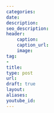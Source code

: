 ```yaml
---
categories:
date:
description:
seo_description:
header:
    caption:
    caption_url:
    image:
tag:
-
title:
type: post
url:
draft: true
layout:
aliases:
youtube_id:
---
```

